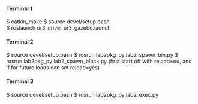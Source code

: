 #### Terminal 1
$ catkin_make 
$ source devel/setup.bash  
$ roslaunch ur3_driver ur3_gazebo.launch  

#### Terminal 2
$ source devel/setup.bash
$ rosrun lab2pkg_py lab2_spawn_bin.py 
$ rosrun lab2pkg_py lab2_spawn_block.py (first start off with reload=no, and if for future loads can set reload=yes) 

#### Terminal 3
$ source devel/setup.bash 
$ rosrun lab2pkg_py lab2_exec.py  






